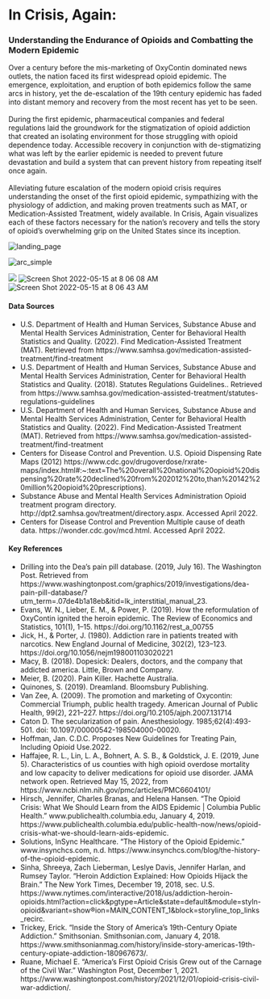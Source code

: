 <h1>In Crisis, Again:</h2>
<h3>Understanding the Endurance of Opioids and Combatting the Modern Epidemic</h3>

<p>Over a century before the mis-marketing of OxyContin dominated news outlets, the nation faced its first widespread opioid epidemic. The emergence, exploitation, and eruption of both epidemics follow the same arcs in history, yet the de-escalation of the 19th century epidemic has faded into distant memory and recovery from the most recent has yet to be seen. <br><br>
During the first epidemic, pharmaceutical companies and federal regulations laid the groundwork for the stigmatization of opioid addiction that created an isolating environment for those struggling with opioid dependence today.  Accessible recovery in conjunction with de-stigmatizing what was left by the earlier epidemic is needed to prevent future devastation and build a system that can prevent history from repeating itself once again.<br><br>
Alleviating future escalation of the modern opioid crisis requires understanding the onset of the first opioid epidemic, sympathizing with the physiology of addiction, and making proven treatments such as MAT, or Medication-Assisted Treatment, widely available. In Crisis, Again visualizes each of these factors necessary for the nation’s recovery and tells the story of opioid’s overwhelming grip on the United States since its inception.</p>


![landing_page](https://user-images.githubusercontent.com/86888346/168472975-ce9980ec-2f42-45ca-a654-0cf6fa2ffb04.png)

![arc_simple](https://user-images.githubusercontent.com/86888346/168472994-75e404e4-6acb-4d4c-83b6-fa6bfc2115e1.png)

<img src="./brain-animate_3.gif"/>

<img max-width="100%" alt="Screen Shot 2022-05-15 at 8 06 08 AM" src="https://user-images.githubusercontent.com/86888346/168473056-b33474bc-7b68-4d8a-889a-40a7b38a2a7e.png">

<img max-width="100%" alt="Screen Shot 2022-05-15 at 8 06 43 AM" src="https://user-images.githubusercontent.com/86888346/168473062-ca3a3c07-ff57-4628-a9ff-aa44f7bb6452.png">

<!-- ![image](https://user-images.githubusercontent.com/86888346/155444223-a9ef2489-11ef-4f80-830e-64d260d26a7c.png)
 -->



<h4>Data Sources</h4>
<ul>
 <li>U.S. Department of Health and Human Services, Substance Abuse and Mental Health Services Administration, Center for Behavioral Health Statistics and Quality. (2022). Find Medication-Assisted Treatment (MAT). Retrieved from https://www.samhsa.gov/medication-assisted-treatment/find-treatment
</li>
  <li>U.S. Department of Health and Human Services, Substance Abuse and Mental Health Services Administration, Center for Behavioral Health Statistics and Quality. (2018). Statutes Regulations Guidelines.. Retrieved from https://www.samhsa.gov/medication-assisted-treatment/statutes-regulations-guidelines
</li>
  <li>U.S. Department of Health and Human Services, Substance Abuse and Mental Health Services Administration, Center for Behavioral Health Statistics and Quality. (2022). Find Medication-Assisted Treatment (MAT). Retrieved from https://www.samhsa.gov/medication-assisted-treatment/find-treatment
</li>
  <li>Centers for Disease Control and Prevention. U.S. Opioid Dispensing Rate Maps (2012) https://www.cdc.gov/drugoverdose/rxrate-maps/index.html#:~:text=The%20overall%20national%20opioid%20dispensing%20rate%20declined%20from%202012%20to,than%20142%20million%20opioid%20prescriptions).
</li>
  <li>Substance Abuse and Mental Health Services Administration Opioid treatment program directory. http://dpt2.samhsa.gov/treatment/directory.aspx. Accessed April 2022.
</li>
  <li>Centers for Disease Control and Prevention Multiple cause of death data. https://wonder.cdc.gov/mcd.html. Accessed April 2022.
</li>

</ul>

<h4>Key References</h4>

<ul>
    <li>Drilling into the Dea’s pain pill database. (2019, July 16). The Washington Post. Retrieved from https://www.washingtonpost.com/graphics/2019/investigations/dea-pain-pill-database/?utm_term=.07de4b1a18eb&amp;itid=lk_interstitial_manual_23.</li> 
    <li>Evans, W. N., Lieber, E. M., &amp; Power, P. (2019). How the reformulation of OxyContin ignited the heroin epidemic. The Review of Economics and Statistics, 101(1), 1–15. https://doi.org/10.1162/rest_a_00755 </li>
    <li>Jick, H., &amp; Porter, J. (1980). Addiction rare in patients treated with narcotics. New England Journal of Medicine, 302(2), 123–123. https://doi.org/10.1056/nejm198001103020221 </li>
    <li>Macy, B. (2018). Dopesick: Dealers, doctors, and the company that addicted america. Little, Brown and Company. </li>
    <li>Meier, B. (2020). Pain Killer. Hachette Australia. </li>
    <li>Quinones, S. (2019). Dreamland. Bloomsbury Publishing. </li>
    <li>Van Zee, A. (2009). The promotion and marketing of Oxycontin: Commercial Triumph, public health tragedy. American Journal of Public Health, 99(2), 221–227. https://doi.org/10.2105/ajph.2007.131714 </li>
   <li> Caton D. The secularization of pain. Anesthesiology. 1985;62(4):493-501. doi: 10.1097/00000542-198504000-00020. </li>
   <li> Hoffman, Jan. C.D.C. Proposes New Guidelines for Treating Pain, Including Opioid Use.2022. </li>
  <li>Haffajee, R. L., Lin, L. A., Bohnert, A. S. B., & Goldstick, J. E. (2019, June 5). Characteristics of us counties with high opioid overdose mortality and low capacity to deliver medications for opioid use disorder. JAMA network open. Retrieved May 15, 2022, from https://www.ncbi.nlm.nih.gov/pmc/articles/PMC6604101/ 
</li>
  <li>Hirsch, Jennifer, Charles Branas, and Helena Hansen. “The Opioid Crisis: What We Should Learn from the AIDS Epidemic | Columbia Public Health.” www.publichealth.columbia.edu, January 4, 2019. https://www.publichealth.columbia.edu/public-health-now/news/opioid-crisis-what-we-should-learn-aids-epidemic.
</li>
   <li>Solutions, InSync Healthcare. “The History of the Opioid Epidemic.” www.insynchcs.com, n.d. https://www.insynchcs.com/blog/the-history-of-the-opioid-epidemic.
</li>
  <li>Sinha, Shreeya, Zach Lieberman, Leslye Davis, Jennifer Harlan, and Rumsey Taylor. “Heroin Addiction Explained: How Opioids Hijack the Brain.” The New York Times, December 19, 2018, sec. U.S. https://www.nytimes.com/interactive/2018/us/addiction-heroin-opioids.html?action=click&pgtype=Article&state=default&module=styln-opioid&variant=show®ion=MAIN_CONTENT_1&block=storyline_top_links_recirc.
</li>
  <li>Trickey, Erick. “Inside the Story of America’s 19th-Century Opiate Addiction.” Smithsonian. Smithsonian.com, January 4, 2018. https://www.smithsonianmag.com/history/inside-story-americas-19th-century-opiate-addiction-180967673/.
</li>
 <li>Ruane, Michael E. “America’s First Opioid Crisis Grew out of the Carnage of the Civil War.” Washington Post, December 1, 2021. https://www.washingtonpost.com/history/2021/12/01/opioid-crisis-civil-war-addiction/.</li>
</ul>

